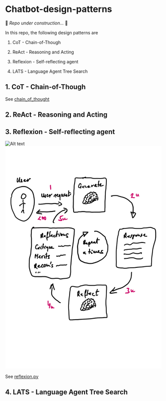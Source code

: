# Chatbot-design-patterns

🚧 *Repo under construction...* 🦺

In this repo, the following design patterns are 

1. CoT - Chain-of-Though

2. ReAct - Reasoning and Acting

3. Reflexion - Self-reflecting agent

4. LATS - Language Agent Tree Search





## 1. CoT - Chain-of-Though

See [chain_of_thought](https://github.com/szalmaf/Chatbot-design-patterns/blob/main/chain_of_thought_CoT.py)


## 2. ReAct - Reasoning and Acting

## 3. Reflexion - Self-reflecting agent

![Alt text](Reflection)
<img src="./assets/reflection.svg">

See [reflexion.py](https://github.com/szalmaf/Chatbot-design-patterns/blob/main/reflexion.py)

## 4. LATS - Language Agent Tree Search

